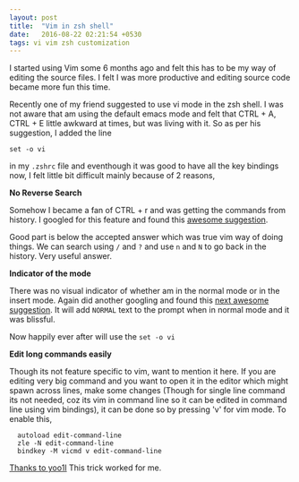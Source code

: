 ```yaml
---
layout: post
title:  "Vim in zsh shell"
date:   2016-08-22 02:21:54 +0530
tags: vi vim zsh customization
---
```


I started using Vim some 6 months ago and felt this has to be my way of editing the source files. I felt I was more productive and editing source code became more fun this time.

Recently one of my friend suggested to use vi mode in the zsh shell. I was not aware that am using the default emacs mode and felt that CTRL + A, CTRL + E little awkward at times, but was living with it. So as per his suggestion, I added the line

`set -o vi`

in my `.zshrc` file and eventhough it was good to have all the key bindings now, I felt little bit difficult mainly because of 2 reasons,

**No Reverse Search**

Somehow I became a fan of CTRL + r and was getting the commands from history. I googled for this feature and found this [awesome suggestion](http://unix.stackexchange.com/questions/44115/how-do-i-perform-a-reverse-history-search-in-zshs-vi-mode/273672#273672?newreg=26e81cf912814bd590410b408c30851a).

Good part is below the accepted answer which was true vim way of doing things. We can search using `/` and `?` and use `n` and `N` to go back in the history. Very useful answer.

**Indicator of the mode**

There was no visual indicator of whether am in the normal mode or in the insert mode. Again did another googling and found this [next awesome suggestion](http://coryklein.com/vi/2015/09/17/a-working-vi-mode-indicator-in-zsh.html). It will add `NORMAL` text to the prompt when in normal mode and it was blissful.

Now happily ever after will use the `set -o vi`

**Edit long commands easily**

Though its not feature specific to vim, want to mention it here. If you are editing very big command and you want to open it in the editor which might spawn across lines, make some changes (Though for single line command its not needed, coz its vim in command line so it can be edited in command line using vim bindings), it can be done so by pressing 'v' for vim mode. To enable this,

```
  autoload edit-command-line
  zle -N edit-command-line
  bindkey -M vicmd v edit-command-line
```
[Thanks to yoo1I](https://news.ycombinator.com/item?id=12928568) This trick worked for me.
